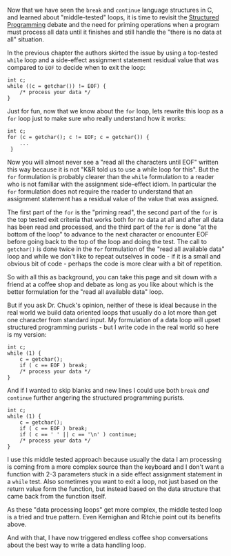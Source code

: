Now that we have seen the `break` and `continue` language structures in C, and learned about "middle-tested" loops, it is time to revisit
the [Structured Programming](https://en.wikipedia.org/wiki/Structured_programming) debate and the need for priming operations
when a program must process all data until it finishes and still handle the "there is no data at all" situation.

In the previous chapter the authors skirted the issue by using a top-tested `while` loop and a side-effect assignment
statement residual value that was compared to `EOF` to decide when to exit the loop:

    int c;
    while ((c = getchar()) != EOF) {
        /* process your data */
    }

Just for fun, now that we know about the `for` loop, lets rewrite this loop as a `for` loop just
to make sure who really understand how it works:

    int c;
    for (c = getchar(); c != EOF; c = getchar()) {
        ...
     }

Now you will almost never see a "read all the characters until EOF" written this way because it is not 
"K&R told us to use a while loop for this".  But the `for` formulation is probably clearer than the `while` formulation
to a reader who is not familiar with the assignment side-effect idiom.  In particular the `for` formulation does not require the
reader to understand that an assignment statement has a residual value of the value that was assigned.

The first part of the `for` is the "priming read", the second part of the `for` is the top tested exit criteria
that works both for no data at all and after all data has been read and processed, and the third part of the
`for` is done "at the bottom of the loop" to advance to the next character or encounter EOF before going back to the
top of the loop and doing the test.  The call to `getchar()` is done twice in the `for` formulation of the "read all available data"
loop and while we don't like to repeat outselves in code - if it is a small and obvious bit of code - perhaps the code is more clear
with a bit of repetition.

So with all this as background, you can take this page and sit down with a friend at a coffee shop and debate as
long as you like about which is the better formulation for the "read all available data" loop.

But if you ask Dr. Chuck's opinion, neither of these is ideal because in the real world we build data oriented loops that
usually do a lot more than get one character from standard input.  My formulation of a data loop will upset structured
programming purists - but I write code in the real world so here is my version:

    int c;
    while (1) {
        c = getchar();
        if ( c == EOF ) break;
        /* process your data */
    }

And if I wanted to skip blanks and new lines I could use both `break` *and* `continue` further angering the
structured programming purists.

    int c;
    while (1) {
        c = getchar();
        if ( c == EOF ) break;
        if ( c == ' ' || c == '\n' ) continue;
        /* process your data */
    }

I use this middle tested approach because usually the data I am processing is coming from a more complex source
than the keyboard and I don't want a function with 2-3 parameters stuck in a side effect assignment statement in
a `while` test.  Also sometimes you want to exit a loop, not just based on the return value form the function,
but instead based on the data structure that came back from the function itself.

As these "data processing loops" get more complex, the middle tested loop is a tried and true pattern.  Even Kernighan
and Ritchie point out its benefits above.

And with that, I have now triggered endless coffee shop conversations about the best way to write a data handling loop.

